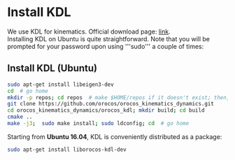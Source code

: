 # Install KDL

We use KDL for kinematics. Official download page: [link](http://www.orocos.org/kdl). </br>
Installing KDL on Ubuntu is quite straightforward. Note that you will be prompted for your password upon using '''sudo''' a couple of times:

## Install KDL (Ubuntu)

```bash
sudo apt-get install libeigen3-dev
cd  # go home
mkdir -p repos; cd repos  # make $HOME/repos if it doesn't exist; then, enter it
git clone https://github.com/orocos/orocos_kinematics_dynamics.git
cd orocos_kinematics_dynamics/orocos_kdl; mkdir build; cd build
cmake ..
make -j3;  sudo make install; sudo ldconfig; cd  # go home
```

Starting from <b>Ubuntu 16.04</b>, KDL is conveniently distributed as a package:

```bash
sudo apt-get install liborocos-kdl-dev
```

